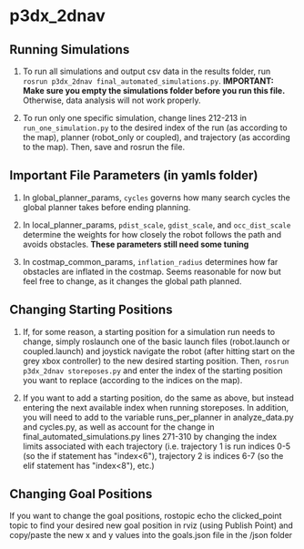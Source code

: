 # p3dx_2dnav

## Running Simulations
1) To run all simulations and output csv data in the results folder, run ```rosrun p3dx_2dnav final_automated_simulations.py```. **IMPORTANT: Make sure you empty the simulations folder before you run this file.** Otherwise, data analysis will not work properly.

2) To run only one specific simulation, change lines 212-213 in ```run_one_simulation.py``` to the desired index of the run (as according to the map), planner (robot_only or coupled), and trajectory (as according to the map). Then, save and rosrun the file.

## Important File Parameters (in yamls folder)
1) In global_planner_params, ```cycles``` governs how many search cycles the global planner takes before ending planning.

2) In local_planner_params, ```pdist_scale```, ```gdist_scale```, and ```occ_dist_scale``` determine the weights for how closely the robot follows the path and avoids obstacles. **These parameters still need some tuning**

3) In costmap_common_params, ```inflation_radius``` determines how far obstacles are inflated in the costmap. Seems reasonable for now but feel free to change, as it changes the global path planned.

## Changing Starting Positions
1) If, for some reason, a starting position for a simulation run needs to change, simply roslaunch one of the basic launch files (robot.launch or coupled.launch) and joystick navigate the robot (after hitting start on the grey xbox controller) to the new desired starting position. Then, ```rosrun p3dx_2dnav storeposes.py``` and enter the index of the starting position you want to replace (according to the indices on the map).

2) If you want to add a starting position, do the same as above, but instead entering the next available index when running storeposes. In addition, you will need to add to the variable runs_per_planner in analyze_data.py and cycles.py, as well as account for the change in final_automated_simulations.py lines 271-310 by changing the index limits associated with each trajectory (i.e. trajectory 1 is run indices 0-5 (so the if statement has "index<6"), trajectory 2 is indices 6-7 (so the elif statement has "index<8"), etc.)

## Changing Goal Positions 
If you want to change the goal positions, rostopic echo the clicked_point topic to find your desired new goal position in rviz (using Publish Point) and copy/paste the new x and y values into the goals.json file in the /json folder
